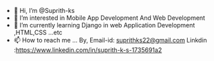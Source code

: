- 👋 Hi, I’m @Suprith-ks
- 👀 I’m interested in Mobile App Development And Web Development
- 🌱 I’m currently learning Django in web Application Development ,HTML,CSS ...etc
- 📫 How to reach me ...
    By,
    Email-id: suprithks22@gmail.com
    Linkdin :https://www.linkedin.com/in/suprith-k-s-1735691a2

<!---
Suprith-ks/Suprith-ks is a ✨ special ✨ repository because its `README.md` (this file) appears on your GitHub profile.
You can click the Preview link to take a look at your changes.
--->
